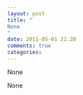 ```yaml
---
layout: post
title: "
None
"
date: 2011-05-01 21:20
comments: true
categories: 
---
```


None


None

